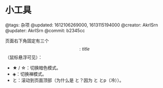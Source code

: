 # 小工具

@tags: 杂项
@updated: 1612106269000, 1613115194000
@creator: AkrISrn
@updater: AkrISrn
@commit: b2345cc

页面右下角固定有三个$$: title $$（鼠标悬浮可见）：

- ★ / ☆：切换暗色模式。
- ◈：切换禅模式。
- と：滚动到页面顶部（为什么是 と？因为 と とp（冷））。
